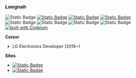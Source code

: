 ### **Loegnah**   


![Static Badge](https://img.shields.io/badge/react-000000?style=flat-square&logo=react&logoColor=%2361DAFB)
[![Static Badge](https://img.shields.io/badge/NEXT-000000?logo=next.js)](https://nextjs.org/)
[![Static Badge](https://img.shields.io/badge/nest-E0234E?logo=nestjs)](https://nestjs.com/)
[![Static Badge](https://img.shields.io/badge/typescript-dddddd?style=flat-square&logo=typescript)](https://www.typescriptlang.org/)
![Static Badge](https://img.shields.io/badge/tailwindcss-FFFFFF?logo=tailwindcss)
![Static Badge](https://img.shields.io/badge/python-eeeeee?style=flat-square&logo=Python)
![Static Badge](https://img.shields.io/badge/aws-%23232F3E?logo=amazonaws)
![Static Badge](https://img.shields.io/badge/openai-FFFFFF?logo=openai&logoColor=%23412991)
[![built with Codeium](https://codeium.com/badges/main)](https://codeium.com)


**Career**
* LG Electronics Developer (2019~)


**Sites**
* [![Static Badge](https://img.shields.io/badge/notion-loegnah-FFFFFF?logo=notion)](https://loegnah.notion.site/Loegnah-Notion-f842cf31590f4fd2a27cd10a2e82c659?pvs=4)
* [![Static Badge](https://img.shields.io/badge/medium-loegnah-FFFFFF?logo=medium)](https://medium.com/@loegnah)

